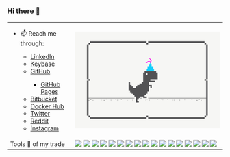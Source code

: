 ### Hi there 👋

<!--
**carmelo0x99/carmelo0x99** is a ✨ _special_ ✨ repository because its `README.md` (this file) appears on your GitHub profile.

Here are some ideas to get you started:

- 🔭 I’m currently working on ...
- 🌱 I’m currently learning ...
- 👯 I’m looking to collaborate on ...
- 🤔 I’m looking for help with ...
- 💬 Ask me about ...
- 📫 How to reach me: ...
- 😄 Pronouns: ...
- ⚡ Fun fact: ...

- 📫 Reach me through:
  - [LinkedIn](https://www.linkedin.com/in/carmelo/)
  - [Keybase](https://keybase.io/carmelo)
  - [GitHub](https://github.com/carmelo0x99)
    - [GitHub Pages](https://carmelo0x99.github.io/)
  - [Bitbucket](https://bitbucket.org/carmelo0x99/)
  - [Docker Hub](https://hub.docker.com/u/carmelo0x99)
  - [Twitter](https://twitter.com/carmelo0x99)
  - [Reddit](https://www.reddit.com/user/carmelo0x99)
  - [Instagram](https://www.instagram.com/carmelo0x99/)
-->

<table border="0">
  <tr>
    <td width="30%">
     <ul>
      <li>📫 Reach me through:</li>
       <ul>
        <li><a href="https://www.linkedin.com/in/carmelo/">LinkedIn</a></li>
        <li><a href="https://keybase.io/carmelo">Keybase</a></li>
        <li><a href="https://github.com/carmelo0x99">GitHub</a></li>
         <ul><li><a href="https://carmelo0x99.github.io/">GitHub Pages</a></li></ul>
        <li><a href="https://bitbucket.org/carmelo0x99/">Bitbucket</a></li>
        <li><a href="https://hub.docker.com/u/carmelo0x99">Docker Hub</a></li>
        <li><a href="https://twitter.com/carmelo0x99">Twitter</a></li>
        <li><a href="https://www.reddit.com/user/carmelo0x99">Reddit</a></li>
        <li><a href="https://www.instagram.com/carmelo0x99/">Instagram</a></li>
       </ul>
     </ul>
    </td>
    <td><img src="Social_dino_with_hat.gif"></td>
  </tr>
  </tr>
    <td width="30%">Tools 🔧 of my trade</td>
    <td>
       <img src="https://img.shields.io/badge/-Linux-FCC624.svg?style=flat&logo=Linux&logoColor=white">
       <img src="https://img.shields.io/badge/-Unix-brightgreen.svg?style=flat&logo=Unix&logoColor=white">
       <img src="https://img.shields.io/badge/-Solaris-brightgreen.svg?style=flat&logo=Solaris&logoColor=white">
       <img src="https://img.shields.io/badge/-KVM-green.svg?style=flat&logo=KVM&logoColor=white">
       <img src="https://img.shields.io/badge/-Docker-2496ED.svg?style=flat&logo=Docker&logoColor=white">
       <img src="https://img.shields.io/badge/-Rancher-0075A8.svg?style=flat&logo=K3s&logoColor=white">
       <img src="https://img.shields.io/badge/-Kubernetes-326CE5.svg?style=flat&logo=Kubernetes&logoColor=white">
       <img src="https://img.shields.io/badge/-VMware-607078.svg?style=flat&logo=VMware&logoColor=white">
       <img src="https://img.shields.io/badge/-Cisco-1BA0D7.svg?style=flat&logo=Cisco&logoColor=white">
       <img src="https://img.shields.io/badge/-Python-3776AB.svg?style=flat&logo=Python&logoColor=white">
       <img src="https://img.shields.io/badge/-Go-00ADD8.svg?style=flat&logo=Go&logoColor=white">
       <img src="https://img.shields.io/badge/-Haskell-5D4F85.svg?style=flat&logo=Haskell&logoColor=white">
       <img src="https://img.shields.io/badge/-Git-F05032.svg?style=flat&logo=Git&logoColor=white">
       <img src="https://img.shields.io/badge/-Gogs-yellow.svg?style=flat&logo=Gogs&logoColor=white">
       <img src="https://img.shields.io/badge/-Drone-212121.svg?style=flat&logo=Drone&logoColor=white">
       <img src="https://img.shields.io/badge/-RaspberryPi-C51A4A.svg?style=flat&logo=RaspberryPi&logoColor=white">
       <img src="https://img.shields.io/badge/-Arduino-00979D.svg?style=flat&logo=Arduino&logoColor=white">
    </td>
  <tr>
</table>

